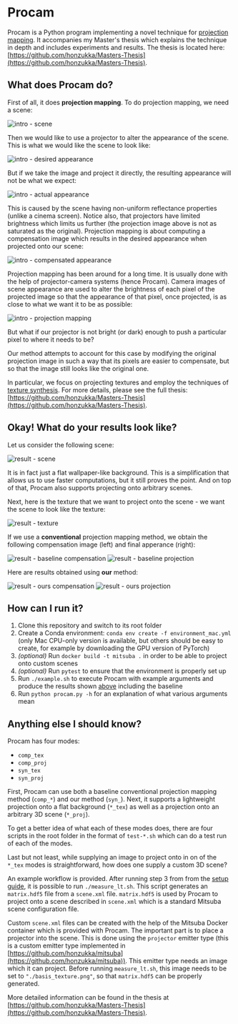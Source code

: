# Procam

Procam is a Python program implementing a novel technique for [projection mapping](https://en.wikipedia.org/wiki/Projection_mapping). It accompanies my Master's thesis which explains the technique in depth and includes experiments and results. The thesis is located here: [https://github.com/honzukka/Masters-Thesis](https://github.com/honzukka/Masters-Thesis).

## What does Procam do?

First of all, it does **projection mapping**. To do projection mapping, we need a scene:

![intro - scene](/readme_images/intro-scene.jpg)

Then we would like to use a projector to alter the appearance of the scene. This is what we would like the scene to look like:

![intro - desired appearance](/readme_images/intro-desired_appearance.jpg)

But if we take the image and project it directly, the resulting appearance will not be what we expect:

![intro - actual appearance](/readme_images/intro-actual_appearance.jpg)

This is caused by the scene having non-uniform reflectance properties (unlike a cinema screen). Notice also, that projectors have limited brightness which limits us further (the projection image above is not as saturated as the original). Projection mapping is about computing a compensation image which results in the desired appearance when projected onto our scene:

![intro - compensated appearance](/readme_images/intro-compensated_appearance.jpg)

Projection mapping has been around for a long time. It is usually done with the help of projector-camera systems (hence Procam). Camera images of scene appearance are used to alter the brightness of each pixel of the projected image so that the appearance of that pixel, once projected, is as close to what we want it to be as possible:

![intro - projection mapping](/readme_images/intro-projection_mapping.jpg)

But what if our projector is not bright (or dark) enough to push a particular pixel to where it needs to be?

Our method attempts to account for this case by modifying the original projection image in such a way that its pixels are easier to compensate, but so that the image still looks like the original one.

In particular, we focus on projecting textures and employ the techniques of [texture synthesis](https://en.wikipedia.org/wiki/Texture_synthesis). For more details, please see the full thesis: [https://github.com/honzukka/Masters-Thesis](https://github.com/honzukka/Masters-Thesis).

## Okay! What do your results look like?

Let us consider the following scene:

![result - scene](/readme_images/result-background.jpg)

It is in fact just a flat wallpaper-like background. This is a simplification that allows us to use faster computations, but it still proves the point. And on top of that, Procam also supports projecting onto arbitrary scenes.

Next, here is the texture that we want to project onto the scene - we want the scene to look like the texture:

![result - texture](/readme_images/result-texture.jpg)

If we use a **conventional** projection mapping method, we obtain the following compensation image (left) and final apperance (right):

![result - baseline compensation](/readme_images/result-baseline_compensation.jpg) ![result - baseline projection](/readme_images/result-baseline_projection.jpg)

Here are results obtained using **our** method:

![result - ours compensation](/readme_images/result-ours_compensation.jpg) ![result - ours projection](/readme_images/result-ours_projection.jpg)

## How can I run it?

1. Clone this repository and switch to its root folder
2. Create a Conda environment: `conda env create -f environment_mac.yml` (only Mac CPU-only version is available, but others should be easy to create, for example by downloading the GPU version of PyTorch)
3. _(optional)_ Run `docker build -t mitsuba .` in order to be able to project onto custom scenes
4. _(optional)_ Run `pytest` to ensure that the environment is properly set up
5. Run `./example.sh` to execute Procam with example arguments and produce the results shown [above](#okay-what-do-your-results-look-like) including the baseline
6. Run `python procam.py -h` for an explanation of what various arguments mean

## Anything else I should know?

Procam has four modes:

* `comp_tex`
* `comp_proj`
* `syn_tex`
* `syn_proj`

First, Procam can use both a baseline conventional projection mapping method (`comp_*`) and our method (`syn_`). Next, it supports a lightweight projection onto a flat background (`*_tex`) as well as a projection onto an arbitrary 3D scene (`*_proj`).

To get a better idea of what each of these modes does, there are four scripts in the root folder in the format of `test-*.sh` which can do a test run of each of the modes.

Last but not least, while supplying an image to project onto in on of the `*_tex` modes is straightforward, how does one supply a custom 3D scene?

An example workflow is provided. After running step 3 from from the [setup guide](#how-can-i-run-it), it is possible to run `./measure_lt.sh`. This script generates an `matrix.hdf5` file from a `scene.xml` file. `matrix.hdf5` is used by Procam to project onto a scene described in `scene.xml` which is a standard Mitsuba scene configuration file.

Custom `scene.xml` files can be created with the help of the Mitsuba Docker container which is provided with Procam. The important part is to place a projector into the scene. This is done using the `projector` emitter type (this is a custom emitter type implemented in [https://github.com/honzukka/mitsuba](https://github.com/honzukka/mitsuba)). This emitter type needs an image which it can project. Before running `measure_lt.sh`, this image needs to be set to `"./basis_texture.png"`, so that `matrix.hdf5` can be properly generated.

More detailed information can be found in the thesis at [https://github.com/honzukka/Masters-Thesis](https://github.com/honzukka/Masters-Thesis).
